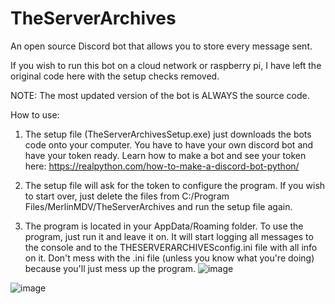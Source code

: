 # TheServerArchives
An open source Discord bot that allows you to store every message sent.

If you wish to run this bot on a cloud network or raspberry pi, I have left the original code here with the setup checks removed.

NOTE: The most updated version of the bot is ALWAYS the source code.

How to use: 
1. The setup file (TheServerArchivesSetup.exe) just downloads the bots code onto your computer. You have to have your own discord bot and have your token ready. Learn how to make a bot and see your token here: https://realpython.com/how-to-make-a-discord-bot-python/ 

2. The setup file will ask for the token to configure the program. If you wish to start over, just delete the files from C:/Program Files/MerlinMDV/TheServerArchives and run the setup file again.

3. The program is located in your AppData/Roaming folder. To use the program, just run it and leave it on. It will start logging all messages to the console and to the THESERVERARCHIVESconfig.ini file with all info on it. Don't mess with the .ini file (unless you know what you're doing) because you'll just mess up the program.
![image](https://user-images.githubusercontent.com/64904743/162353694-bd162f0f-02aa-4e73-8440-2274edc29bf3.png)

![image](https://user-images.githubusercontent.com/64904743/162353797-7b61cdba-71bd-442e-8d7a-1436407927b5.png)

